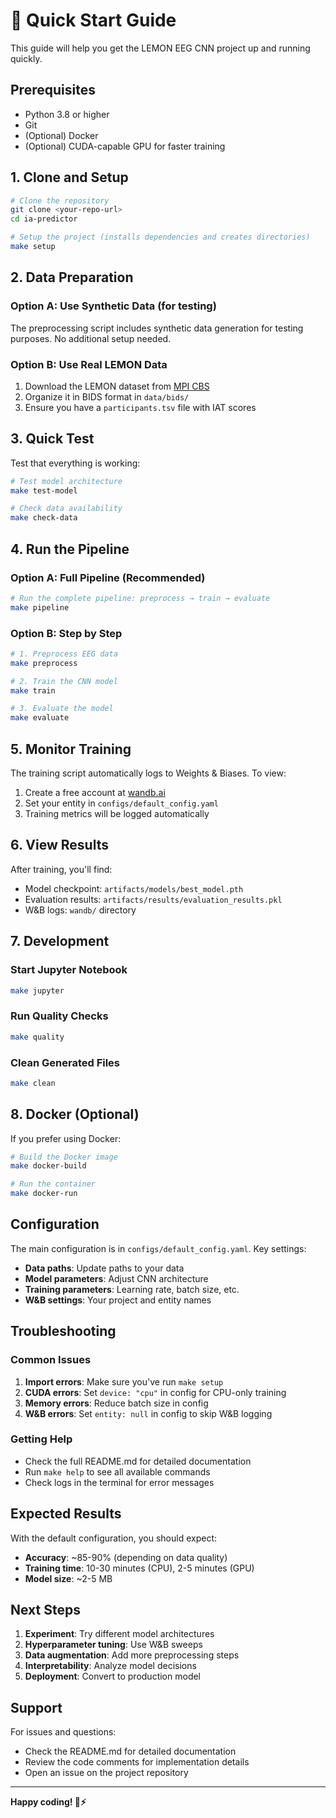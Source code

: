 # 🚀 Quick Start Guide

This guide will help you get the LEMON EEG CNN project up and running quickly.

## Prerequisites

- Python 3.8 or higher
- Git
- (Optional) Docker
- (Optional) CUDA-capable GPU for faster training

## 1. Clone and Setup

```bash
# Clone the repository
git clone <your-repo-url>
cd ia-predictor

# Setup the project (installs dependencies and creates directories)
make setup
```

## 2. Data Preparation

### Option A: Use Synthetic Data (for testing)
The preprocessing script includes synthetic data generation for testing purposes. No additional setup needed.

### Option B: Use Real LEMON Data
1. Download the LEMON dataset from [MPI CBS](https://ftp.gwdg.de/pub/misc/MPI-Leipzig_Mind-Brain-Body-LEMON/)
2. Organize it in BIDS format in `data/bids/`
3. Ensure you have a `participants.tsv` file with IAT scores

## 3. Quick Test

Test that everything is working:

```bash
# Test model architecture
make test-model

# Check data availability
make check-data
```

## 4. Run the Pipeline

### Option A: Full Pipeline (Recommended)
```bash
# Run the complete pipeline: preprocess → train → evaluate
make pipeline
```

### Option B: Step by Step
```bash
# 1. Preprocess EEG data
make preprocess

# 2. Train the CNN model
make train

# 3. Evaluate the model
make evaluate
```

## 5. Monitor Training

The training script automatically logs to Weights & Biases. To view:

1. Create a free account at [wandb.ai](https://wandb.ai)
2. Set your entity in `configs/default_config.yaml`
3. Training metrics will be logged automatically

## 6. View Results

After training, you'll find:
- Model checkpoint: `artifacts/models/best_model.pth`
- Evaluation results: `artifacts/results/evaluation_results.pkl`
- W&B logs: `wandb/` directory

## 7. Development

### Start Jupyter Notebook
```bash
make jupyter
```

### Run Quality Checks
```bash
make quality
```

### Clean Generated Files
```bash
make clean
```

## 8. Docker (Optional)

If you prefer using Docker:

```bash
# Build the Docker image
make docker-build

# Run the container
make docker-run
```

## Configuration

The main configuration is in `configs/default_config.yaml`. Key settings:

- **Data paths**: Update paths to your data
- **Model parameters**: Adjust CNN architecture
- **Training parameters**: Learning rate, batch size, etc.
- **W&B settings**: Your project and entity names

## Troubleshooting

### Common Issues

1. **Import errors**: Make sure you've run `make setup`
2. **CUDA errors**: Set `device: "cpu"` in config for CPU-only training
3. **Memory errors**: Reduce batch size in config
4. **W&B errors**: Set `entity: null` in config to skip W&B logging

### Getting Help

- Check the full README.md for detailed documentation
- Run `make help` to see all available commands
- Check logs in the terminal for error messages

## Expected Results

With the default configuration, you should expect:
- **Accuracy**: ~85-90% (depending on data quality)
- **Training time**: 10-30 minutes (CPU), 2-5 minutes (GPU)
- **Model size**: ~2-5 MB

## Next Steps

1. **Experiment**: Try different model architectures
2. **Hyperparameter tuning**: Use W&B sweeps
3. **Data augmentation**: Add more preprocessing steps
4. **Interpretability**: Analyze model decisions
5. **Deployment**: Convert to production model

## Support

For issues and questions:
- Check the README.md for detailed documentation
- Review the code comments for implementation details
- Open an issue on the project repository

---

**Happy coding! 🧠⚡** 